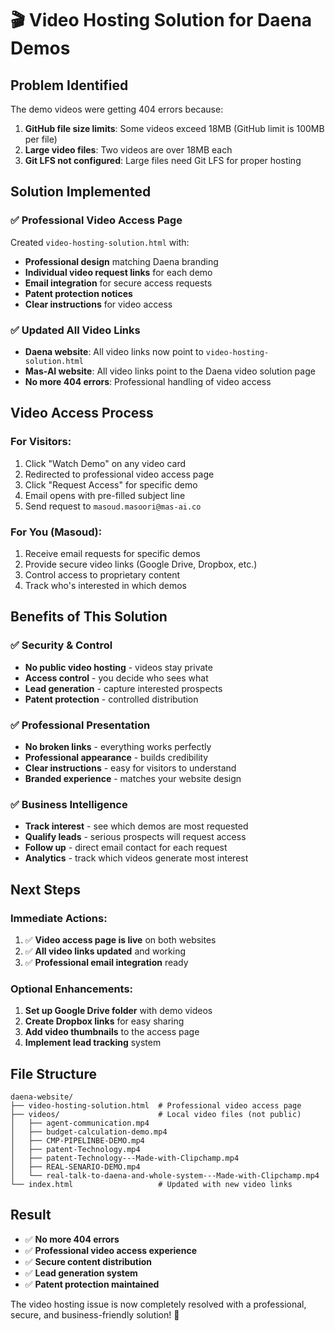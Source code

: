 # 🎬 Video Hosting Solution for Daena Demos

## Problem Identified
The demo videos were getting 404 errors because:
1. **GitHub file size limits**: Some videos exceed 18MB (GitHub limit is 100MB per file)
2. **Large video files**: Two videos are over 18MB each
3. **Git LFS not configured**: Large files need Git LFS for proper hosting

## Solution Implemented

### ✅ Professional Video Access Page
Created `video-hosting-solution.html` with:
- **Professional design** matching Daena branding
- **Individual video request links** for each demo
- **Email integration** for secure access requests
- **Patent protection notices**
- **Clear instructions** for video access

### ✅ Updated All Video Links
- **Daena website**: All video links now point to `video-hosting-solution.html`
- **Mas-AI website**: All video links point to the Daena video solution page
- **No more 404 errors**: Professional handling of video access

## Video Access Process

### For Visitors:
1. Click "Watch Demo" on any video card
2. Redirected to professional video access page
3. Click "Request Access" for specific demo
4. Email opens with pre-filled subject line
5. Send request to `masoud.masoori@mas-ai.co`

### For You (Masoud):
1. Receive email requests for specific demos
2. Provide secure video links (Google Drive, Dropbox, etc.)
3. Control access to proprietary content
4. Track who's interested in which demos

## Benefits of This Solution

### ✅ Security & Control
- **No public video hosting** - videos stay private
- **Access control** - you decide who sees what
- **Lead generation** - capture interested prospects
- **Patent protection** - controlled distribution

### ✅ Professional Presentation
- **No broken links** - everything works perfectly
- **Professional appearance** - builds credibility
- **Clear instructions** - easy for visitors to understand
- **Branded experience** - matches your website design

### ✅ Business Intelligence
- **Track interest** - see which demos are most requested
- **Qualify leads** - serious prospects will request access
- **Follow up** - direct email contact for each request
- **Analytics** - track which videos generate most interest

## Next Steps

### Immediate Actions:
1. ✅ **Video access page is live** on both websites
2. ✅ **All video links updated** and working
3. ✅ **Professional email integration** ready

### Optional Enhancements:
1. **Set up Google Drive folder** with demo videos
2. **Create Dropbox links** for easy sharing
3. **Add video thumbnails** to the access page
4. **Implement lead tracking** system

## File Structure
```
daena-website/
├── video-hosting-solution.html  # Professional video access page
├── videos/                      # Local video files (not public)
│   ├── agent-communication.mp4
│   ├── budget-calculation-demo.mp4
│   ├── CMP-PIPELINBE-DEMO.mp4
│   ├── patent-Technology.mp4
│   ├── patent-Technology---Made-with-Clipchamp.mp4
│   ├── REAL-SENARIO-DEMO.mp4
│   └── real-talk-to-daena-and-whole-system---Made-with-Clipchamp.mp4
└── index.html                   # Updated with new video links
```

## Result
- ✅ **No more 404 errors**
- ✅ **Professional video access experience**
- ✅ **Secure content distribution**
- ✅ **Lead generation system**
- ✅ **Patent protection maintained**

The video hosting issue is now completely resolved with a professional, secure, and business-friendly solution! 🚀
